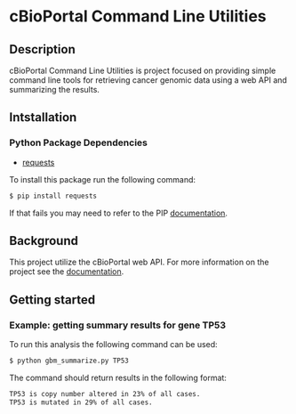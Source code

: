 # cBioPortal Command Line Utilities

## Description
cBioPortal Command Line Utilities is project focused on providing simple command line tools for retrieving cancer genomic data using a web API and summarizing the results.

## Intstallation
### Python Package Dependencies
* [requests](https://pypi.python.org/pypi/requests/)

To install this package run the following command:
```bash
$ pip install requests
```
If that fails you may need to refer to the PIP [documentation](https://pip.pypa.io/en/stable/installing/).

## Background
This project utilize the cBioPortal web API. For more information on the project see the [documentation](http://www.cbioportal.org/web_api.jsp).

## Getting started

### Example: getting summary results for gene TP53

To run this analysis the following command can be used:
```bash
$ python gbm_summarize.py TP53
```

The command should return results in the following format:
```bash
TP53 is copy number altered in 23% of all cases.
TP53 is mutated in 29% of all cases.
```